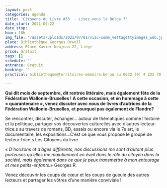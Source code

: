 ```yaml
---
layout: post
categories: agenda
title: 'Citoyens du Livre #33  - Lisez-vous la Belge ?'
date_start: 2021-09-22
date_stop: 
hour: 18h
img_file: "/assets/uploads/2021/07/01/visu-comm_vettagettyimages_web.jpg"
place: Bibliothèque Georges Orwell
address: Place Xavier-Neujean 22, Liège
price: Gratuit
tags: []
schedule: ''
entrance: Gratuit
booking: ''
practical: bibliotheque@territoires-memoire.be ou au 0032 (0) 4 232 70 62.

---
```

**Qui dit mois de septembre, dit rentrée littéraire, mais également fête de la Fédération Wallonie-Bruxelles ! A cette occasion,  et en hommage à cette « quarantenaire », venez discuter avec nous de livres d’autrices de la  Fédération Wallonie-Bruxelles, et​ pourquoi pas également de Flandre?**

Se rencontrer, discuter, échanger… autour de thématiques comme l’histoire et la politique, partager vos découvertes culturelles avec d’autres lecteur-trice.s au travers de romans, BD, essais ou encore via le 7e art, le documentaire, les expositions…C’est ce que vous propose le groupe de lecteur-trice.s Les Citoyens du livre .

_«  D’horizons et d’âges différents, nos discussions me sont d’autant plus porteuses qu’elles me maintiennent en éveil dans le rôle du citoyen dans la société, mais également dans ce que je peux transmettre à mon entourage et mes petits-enfants.»_ Georges R.

Venez découvrir les coups de cœur et les coups de gueule des autres lecteurs et partager les vôtres d’une manière conviviale !